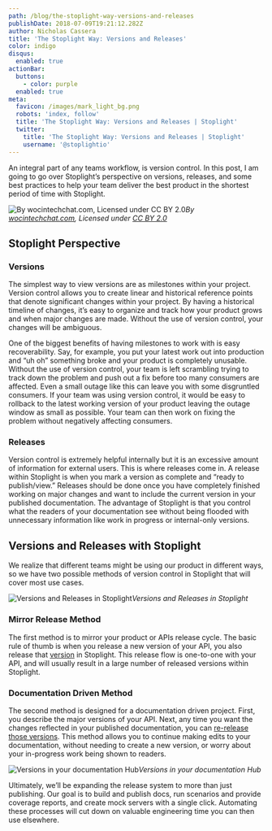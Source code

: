 ```yaml
---
path: /blog/the-stoplight-way-versions-and-releases
publishDate: 2018-07-09T19:21:12.282Z
author: Nicholas Cassera
title: 'The Stoplight Way: Versions and Releases'
color: indigo
disqus:
  enabled: true
actionBar:
  buttons:
    - color: purple
  enabled: true
meta:
  favicon: /images/mark_light_bg.png
  robots: 'index, follow'
  title: 'The Stoplight Way: Versions and Releases | Stoplight'
  twitter:
    title: 'The Stoplight Way: Versions and Releases | Stoplight'
    username: '@stoplightio'
---
```

An integral part of any teams workflow, is version control. In this post, I am going to go over Stoplight’s perspective on versions, releases, and some best practices to help your team deliver the best product in the shortest period of time with Stoplight.

![By [wocintechchat.com](http://wocintechchat.com), Licensed under [CC BY 2.0](https://creativecommons.org/licenses/by/2.0/)](https://cdn-images-1.medium.com/max/12032/1*ajvR1LjBfzNNQ6YcAnezkg.jpeg)*By [wocintechchat.com](http://wocintechchat.com), Licensed under [CC BY 2.0](https://creativecommons.org/licenses/by/2.0/)*

## Stoplight Perspective

### Versions

The simplest way to view versions are as milestones within your project. Version control allows you to create linear and historical reference points that denote significant changes within your project. By having a historical timeline of changes, it’s easy to organize and track how your product grows and when major changes are made. Without the use of version control, your changes will be ambiguous.

One of the biggest benefits of having milestones to work with is easy recoverability. Say, for example, you put your latest work out into production and “uh oh” something broke and your product is completely unusable. Without the use of version control, your team is left scrambling trying to track down the problem and push out a fix before too many consumers are affected. Even a small outage like this can leave you with some disgruntled consumers. If your team was using version control, it would be easy to rollback to the latest working version of your product leaving the outage window as small as possible. Your team can then work on fixing the problem without negatively affecting consumers.

### Releases

Version control is extremely helpful internally but it is an excessive amount of information for external users. This is where releases come in. A release within Stoplight is when you mark a version as complete and “ready to publish/view.” Releases should be done once you have completely finished working on major changes and want to include the current version in your published documentation. The advantage of Stoplight is that you control what the readers of your documentation see without being flooded with unnecessary information like work in progress or internal-only versions.

## Versions and Releases with Stoplight

We realize that different teams might be using our product in different ways, so we have two possible methods of version control in Stoplight that will cover most use cases.

![Versions and Releases in Stoplight](https://cdn-images-1.medium.com/max/3964/1*Ul-zwQZJ7iWcUD-KBxyy4w.png)*Versions and Releases in Stoplight*

### Mirror Release Method

The first method is to mirror your product or APIs release cycle. The basic rule of thumb is when you release a new version of your API, you also release that [version](https://docs.stoplight.io/platform/versioning/versions) in Stoplight. This release flow is one-to-one with your API, and will usually result in a large number of released versions within Stoplight.

### Documentation Driven Method

The second method is designed for a documentation driven project. First, you describe the major versions of your API. Next, any time you want the changes reflected in your published documentation, you can [re-release those versions](https://docs.stoplight.io/platform/versioning/releases). This method allows you to continue making edits to your documentation, without needing to create a new version, or worry about your in-progress work being shown to readers.

![Versions in your documentation Hub](https://cdn-images-1.medium.com/max/2668/1*jaB_AIs8k3pd9nQZsu253Q.png)*Versions in your documentation Hub*

Ultimately, we’ll be expanding the release system to more than just publishing. Our goal is to build and publish docs, run scenarios and provide coverage reports, and create mock servers with a single click. Automating these processes will cut down on valuable engineering time you can then use elsewhere.
